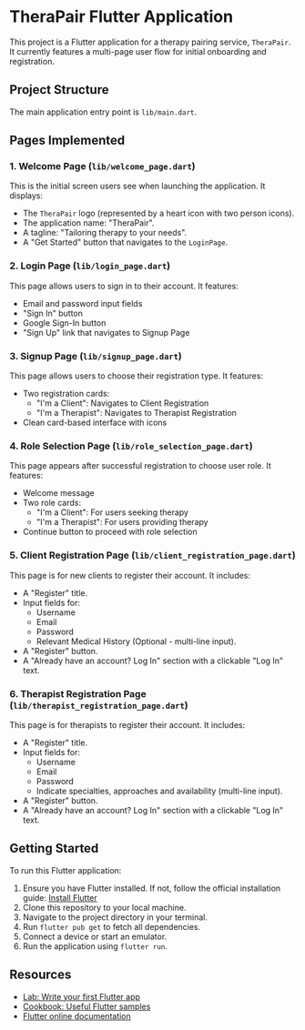 # TheraPair Flutter Application

This project is a Flutter application for a therapy pairing service, `TheraPair`.
It currently features a multi-page user flow for initial onboarding and registration.

## Project Structure

The main application entry point is `lib/main.dart`.

## Pages Implemented

### 1. Welcome Page (`lib/welcome_page.dart`)
This is the initial screen users see when launching the application. It displays:
- The `TheraPair` logo (represented by a heart icon with two person icons).
- The application name: "TheraPair".
- A tagline: "Tailoring therapy to your needs".
- A "Get Started" button that navigates to the `LoginPage`.

### 2. Login Page (`lib/login_page.dart`)
This page allows users to sign in to their account. It features:
- Email and password input fields
- "Sign In" button
- Google Sign-In button
- "Sign Up" link that navigates to Signup Page

### 3. Signup Page (`lib/signup_page.dart`)
This page allows users to choose their registration type. It features:
- Two registration cards:
    - "I'm a Client": Navigates to Client Registration
    - "I'm a Therapist": Navigates to Therapist Registration
- Clean card-based interface with icons

### 4. Role Selection Page (`lib/role_selection_page.dart`)
This page appears after successful registration to choose user role. It features:
- Welcome message
- Two role cards:
    - "I'm a Client": For users seeking therapy
    - "I'm a Therapist": For users providing therapy
- Continue button to proceed with role selection

### 5. Client Registration Page (`lib/client_registration_page.dart`)
This page is for new clients to register their account. It includes:
- A "Register" title.
- Input fields for:
    - Username
    - Email
    - Password
    - Relevant Medical History (Optional - multi-line input).
- A "Register" button.
- A "Already have an account? Log In" section with a clickable "Log In" text.

### 6. Therapist Registration Page (`lib/therapist_registration_page.dart`)
This page is for therapists to register their account. It includes:
- A "Register" title.
- Input fields for:
    - Username
    - Email
    - Password
    - Indicate specialties, approaches and availability (multi-line input).
- A "Register" button.
- A "Already have an account? Log In" section with a clickable "Log In" text.

## Getting Started

To run this Flutter application:

1.  Ensure you have Flutter installed. If not, follow the official installation guide:
    [Install Flutter](https://docs.flutter.dev/get-started/install)
2.  Clone this repository to your local machine.
3.  Navigate to the project directory in your terminal.
4.  Run `flutter pub get` to fetch all dependencies.
5.  Connect a device or start an emulator.
6.  Run the application using `flutter run`.

## Resources

- [Lab: Write your first Flutter app](https://docs.flutter.dev/get-started/codelab)
- [Cookbook: Useful Flutter samples](https://docs.flutter.dev/cookbook)
- [Flutter online documentation](https://docs.flutter.dev/)
